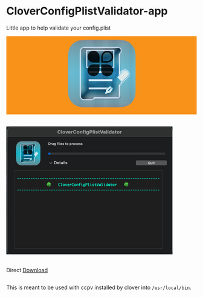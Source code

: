 # CloverConfigPlistValidator-app
Little app to help validate your config.plist

![img src](Image.png)
##
![img src](Image2.png)
##
Direct [Download](https://github.com/LAbyOne/CloverConfigPlistValidator-app/raw/main/CloverConfigPlistValidator.dmg)
##
This is meant to be used with ccpv installed by clover into `/usr/local/bin`.
##

